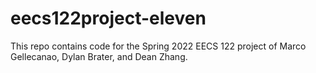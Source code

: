 # eecs122project-eleven
This repo contains code for the Spring 2022 EECS 122 project of Marco Gellecanao, Dylan Brater, and Dean Zhang.
